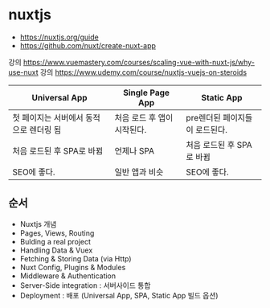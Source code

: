 # nuxtjs

- https://nuxtjs.org/guide 
- https://github.com/nuxt/create-nuxt-app 

강의 https://www.vuemastery.com/courses/scaling-vue-with-nuxt-js/why-use-nuxt
강의 https://www.udemy.com/course/nuxtjs-vuejs-on-steroids

| Universal App  |  Single Page App | Static App  |  
|---|---|---|
| 첫 페이지는 서버에서 동적으로 렌더링 됨 | 처음 로드 후 앱이 시작된다. | pre렌더된 페이지들이 로드된다.  | 
| 처음 로드된 후 SPA로 바뀜  | 언제나 SPA |  처음 로드된 후 SPA로 바뀜 |  
| SEO에 좋다.  | 일반 앱과 비슷  | SEO에 좋다.  |  

## 순서 
- Nuxtjs 개념
- Pages, Views, Routing 
- Bulding a real project 
- Handling Data & Vuex 
- Fetching & Storing Data (via Http)
- Nuxt Config, Plugins & Modules
- Middleware & Authentication
- Server-Side integration : 서버사이드 통합 
- Deployment : 배포 (Universal App, SPA, Static App 빌드 옵션)
